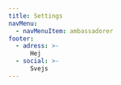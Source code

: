 ```yaml
---
title: Settings
navMenu:
  - navMenuItem: ambassadorer
footer:
  - adress: >-
      Hej
  - social: >-
      Svejs
---
```

 
